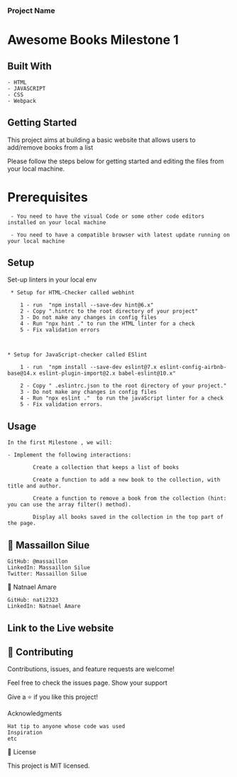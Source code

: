 ### Project Name

  # Awesome Books Milestone 1 
  

## Built With

    - HTML
    - JAVASCRIPT
    - CSS
    - Webpack


## Getting Started  

  This project aims at building a basic website that allows users to add/remove books from a list 

  Please follow the steps below for getting started and editing the files from your local machine.

   # Prerequisites

     - You need to have the visual Code or some other code editors installed on your local machine

     - You need to have a compatible browser with latest update running on your local machine

      
## Setup
     
   Set-up linters in your local env

     * Setup for HTML-Checker called webhint

        1 - run  "npm install --save-dev hint@6.x"
        2 - Copy ".hintrc to the root directory of your project"
        3 - Do not make any changes in config files
        4 - Run "npx hint ." to run the HTML linter for a check
        5 - Fix validation errors


    
    * Setup for JavaScript-checker called ESlint

        1 - run  "npm install --save-dev eslint@7.x eslint-config-airbnb-base@14.x eslint-plugin-import@2.x babel-eslint@10.x"

        2 - Copy " .eslintrc.json to the root directory of your project."
        3 - Do not make any changes in config files
        4 - Run "npx eslint ."  to run the javaScript linter for a check
        5 - Fix validation errors.

    
## Usage

    In the first Milestone , we will:

    - Implement the following interactions:
        
            Create a collection that keeps a list of books 

            Create a function to add a new book to the collection, with title and author.
            
            Create a function to remove a book from the collection (hint: you can use the array filter() method).
            
            Display all books saved in the collection in the top part of the page.



## 👤 Massaillon Silue

    GitHub: @massaillon
    LinkedIn: Massaillon Silue
    Twitter: Massaillon Silue

   👤 Natnael Amare
          
    GitHub: nati2323
    LinkedIn: Natnael Amare
     
        
## Link to the Live website
   
     

## 🤝 Contributing

Contributions, issues, and feature requests are welcome!

Feel free to check the issues page.
Show your support

Give a ⭐️ if you like this project!

Acknowledgments

    Hat tip to anyone whose code was used
    Inspiration
    etc

📝 License

This project is MIT licensed.


    
